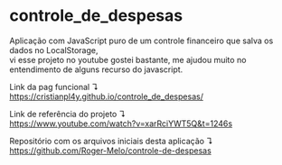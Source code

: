 # controle_de_despesas 
Aplicação com JavaScript puro de um controle financeiro que salva os dados no LocalStorage, <br>
vi esse projeto no youtube gostei bastante, me ajudou muito no entendimento de alguns recurso do javascript.

Link da pag funcional ↴ <br>
https://cristianpl4y.github.io/controle_de_despesas/

Link de referência do projeto ↴ <br>
https://www.youtube.com/watch?v=xarRciYWT5Q&t=1246s

Repositório com os arquivos iniciais desta aplicação ↴ <br> 
https://github.com/Roger-Melo/controle-de-despesas
